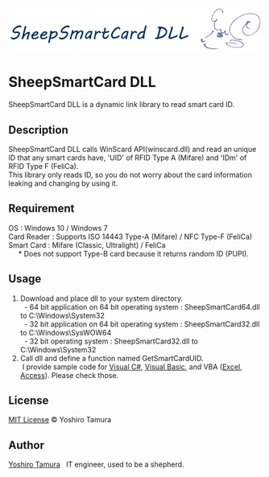 ![SheepSmartCard](https://github.com/YoshiroTamura/SheepSmartCard/blob/master/sheepsmartcard-s.png)
# SheepSmartCard DLL
SheepSmartCard DLL is a dynamic link library to read smart card ID.

## Description
SheepSmartCard DLL calls WinScard API(winscard.dll) and read an unique ID that any smart cards have, 'UID' of RFID Type A (Mifare) and 'IDm' of RFID Type F (FeliCa).  
This library only reads ID, so you do not worry about the card information leaking and changing by using it.

## Requirement
OS : Windows 10 / Windows 7  
Card Reader : Supports ISO 14443 Type-A (Mifare) / NFC Type-F (FeliCa)  
Smart Card : Mifare (Classic, Ultralight) / FeliCa  
&nbsp;&nbsp;&nbsp;&nbsp;&nbsp;* Does not support Type-B card because it returns random ID (PUPI).  

## Usage
1. Download and place dll to your system directory.  
&nbsp;&nbsp;- 64 bit application on 64 bit operating system : SheepSmartCard64.dll to C:\Windows\System32   
&nbsp;&nbsp;- 32 bit application on 64 bit operating system : SheepSmartCard32.dll to C:\Windows\SysWOW64  
&nbsp;&nbsp;- 32 bit operating system : SheepSmartCard32.dll to C:\Windows\System32  
2. Call dll and define a function named GetSmartCardUID.  
&nbsp;I provide sample code for [Visual C#](https://github.com/YoshiroTamura/SheepSmartCard/tree/master/SheepSmartCardSampleCs), [Visual Basic](https://github.com/YoshiroTamura/SheepSmartCard/tree/master/SheepSmartCardSampleVb), and VBA ([Excel](https://github.com/YoshiroTamura/SheepSmartCard/tree/master/SheepSmartCardSampleExcel), [Access](https://github.com/YoshiroTamura/SheepSmartCard/tree/master/SheepSmartCardSampleAccess)). Please check those.    

## License
[MIT License](https://github.com/YoshiroTamura/SheepSmartCard/blob/master/LICENSE) © Yoshiro Tamura  

## Author
[Yoshiro Tamura](https://www.eclip.jp)
&nbsp;&nbsp;IT engineer, used to be a shepherd.

